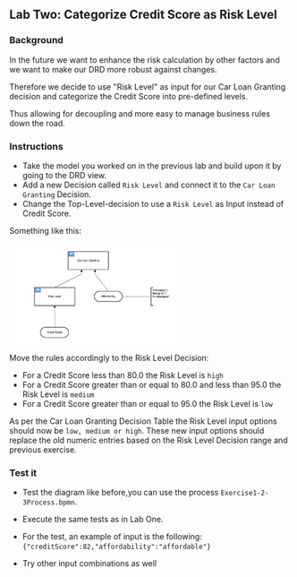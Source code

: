 ## Lab Two: Categorize Credit Score as Risk Level

### Background

In the future we want to enhance the risk calculation by other factors and we want to make our DRD more robust against changes.

Therefore we decide to use "Risk Level" as input for our Car Loan Granting decision and categorize the Credit Score into pre-defined levels.

Thus allowing for decoupling and more easy to manage business rules down the road.

### Instructions

- Take the model you worked on in the previous lab and build upon it by going to the DRD view.
- Add a new Decision called `Risk Level` and connect it to the `Car Loan Granting` Decision.
- Change the Top-Level-decision to use a `Risk Level` as Input instead of Credit Score.

Something like this:

<img src="carLoanGranting-lab2.png" width="60%"/>

Move the rules accordingly to the Risk Level Decision:

- For a Credit Score less than 80.0 the Risk Level is `high`
- For a Credit Score greater than or equal to 80.0 and less than 95.0 the Risk Level is `medium`
- For a Credit Score greater than or equal to 95.0 the Risk Level is `low`

As per the Car Loan Granting Decision Table the Risk Level input options should now be `low, medium or high`. These new input options should replace the old numeric entries based on the Risk Level Decision range and previous exercise.

### Test it

- Test the diagram like before,you can use the process `Exercise1-2-3Process.bpmn`.

- Execute the same tests as in Lab One.

- For the test, an example of input is the following: `{"creditScore":82,"affordability":"affordable"}`

- Try other input combinations as well
